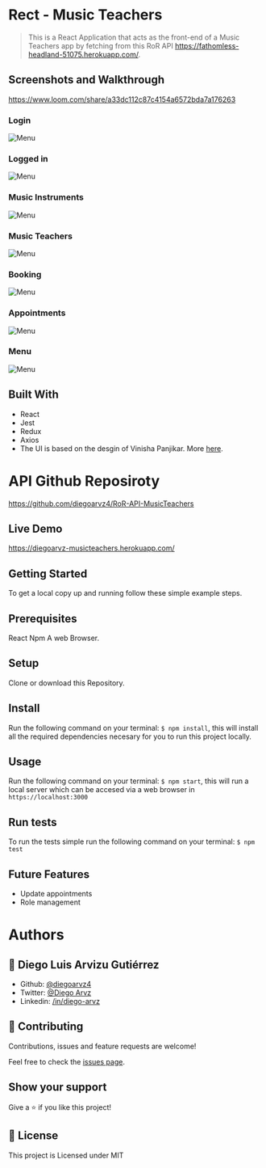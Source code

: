 # Rect - Music Teachers

> This is a React Application that acts as the front-end of a Music Teachers app by fetching from this RoR API https://fathomless-headland-51075.herokuapp.com/.

## Screenshots and Walkthrough

https://www.loom.com/share/a33dc112c87c4154a6572bda7a176263

### Login
![Menu](https://diegoarvz.s3-us-west-1.amazonaws.com/Screenshot_2020-02-04+musiclass.png)

### Logged in
![Menu](https://diegoarvz.s3-us-west-1.amazonaws.com/Screenshot_2020-02-04+musiclass(1).png)

### Music Instruments
![Menu](https://diegoarvz.s3-us-west-1.amazonaws.com/Screenshot_2020-02-04+musiclass(2).png)

### Music Teachers
![Menu](https://diegoarvz.s3-us-west-1.amazonaws.com/Screenshot_2020-02-04+musiclass(3).png)

### Booking
![Menu](https://diegoarvz.s3-us-west-1.amazonaws.com/Screenshot_2020-02-04+musiclass(4).png)

### Appointments
![Menu](https://diegoarvz.s3-us-west-1.amazonaws.com/Screenshot_2020-02-04+musiclass(5).png)

### Menu
![Menu](https://diegoarvz.s3-us-west-1.amazonaws.com/Screenshot_2020-02-04+musiclass(6).png)

## Built With

- React
- Jest
- Redux
- Axios
- The UI is based on the desgin of Vinisha Panjikar. More [here](https://www.behance.net/gallery/77208667/MediCo-Medical-mobile-app-UIUX-design?tracking_source=search%7Cmobile%20app).

# API Github Reposiroty

https://github.com/diegoarvz4/RoR-API-MusicTeachers

## Live Demo

https://diegoarvz-musicteachers.herokuapp.com/

## Getting Started

To get a local copy up and running follow these simple example steps.

## Prerequisites
  React
  Npm
  A web Browser. 

## Setup
  Clone or download this Repository.

## Install
  Run the following command on your terminal: `$ npm install`, this will install all the required dependencies necesary for you to run this project locally.

## Usage
  Run the following command on your terminal: `$ npm start`, this will run a local server which can be accesed via a web browser in `https://localhost:3000`

## Run tests
  To run the tests simple run the following command on your terminal: `$ npm test`

## Future Features

- Update appointments
- Role management

# Authors

## 👤 **Diego Luis Arvizu Gutiérrez**

- Github: [@diegoarvz4](https://github.com/diegoarvz4)
- Twitter: [@Diego Arvz](https://twitter.com/Darvizu_gutier)
- Linkedin: [/in/diego-arvz](https://linkedin.com/linkedinhandle)

## 🤝 Contributing

Contributions, issues and feature requests are welcome!

Feel free to check the [issues page](issues/).

## Show your support

Give a ⭐️ if you like this project!

## 📝 License

This project is Licensed under MIT
